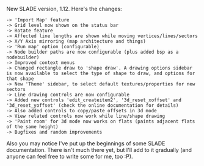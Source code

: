 New SLADE version, 1.12. Here's the changes:

    -> 'Import Map' feature
    -> Grid level now shown on the status bar
    -> Rotate feature
    -> Affected line lengths are shown while moving vertices/lines/sectors
    -> X/Y Axis mirroring (map architecture and things)
    -> 'Run map' option (configurable)
    -> Node builder paths are now configurable (plus added bsp as a nodebuilder)
    -> Improved context menus
    -> Changed rectangle draw to 'shape draw'. A drawing options sidebar is now available to select the type of shape to draw, and options for that shape
    -> New 'Theme' sidebar, to select default textures/properties for new sectors
    -> Line drawing controls are now configurable
    -> Added new controls 'edit_createitem2', '3d_reset_xoffset' and '3d_reset_yoffset' (check the online documentation for details)
    -> Also added controls to copy/paste offsets in 3d mode
    -> View related controls now work while line/shape drawing
    -> 'Paint room' for 3d mode now works on flats (paints adjacent flats of the same height)
    -> Bugfixes and random improvements

Also you may notice I've put up the beginnings of some SLADE documentation. There isn't much there yet, but I'll add to it gradually (and anyone can feel free to write some for me, too :P).